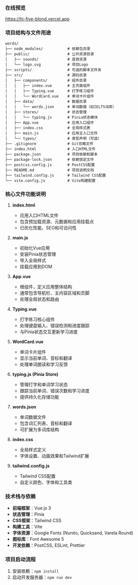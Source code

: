 ### 在线预览

https://hi-five-blond.vercel.app

### 项目结构与文件用途

```
words/
├── node_modules/           # 依赖包目录
├── public/                 # 公共资源目录
│   ├── sounds/             # 音效资源
│   └── logo.svg            # 项目Logo
├── scripts/                # 可选的脚本文件夹
├── src/                    # 源码目录
│   ├── components/         # 组件目录
│   │   ├── index.vue       # 主页面组件
│   │   ├── Typing.vue      # 打字练习组件
│   │   └── WordCard.vue    # 单词卡片组件
│   ├── data/               # 数据目录
│   │   └── words.json      # 单词数据（如IELTS词库）
│   ├── stores/             # 状态管理
│   │   └── typing.js       # Pinia状态模块
│   ├── App.vue             # 应用入口组件
│   ├── index.css           # 全局样式表
│   ├── main.js             # 应用主入口文件
│   └── types/              # 类型声明（可选）
├── .gitignore              # Git忽略文件
├── index.html              # 入口HTML文件
├── package.json            # 项目依赖和脚本
├── package-lock.json       # 依赖锁定文件
├── postcss.config.js       # PostCSS配置
├── README.md               # 项目说明文档
├── tailwind.config.js      # Tailwind CSS配置
└── vite.config.js          # Vite构建配置
```

### 核心文件功能说明

1. **index.html**
   - 应用入口HTML文件
   - 包含预加载资源、元数据和应用挂载点
   - 已优化性能、SEO和可访问性

2. **main.js**
   - 初始化Vue应用
   - 安装Pinia状态管理
   - 导入全局样式
   - 挂载应用到DOM

3. **App.vue**
   - 根组件，定义应用整体结构
   - 通常包含导航栏、主内容区域和页脚
   - 处理全局状态和路由

4. **Typing.vue**
   - 打字练习核心组件
   - 处理键盘输入、错误检测和进度跟踪
   - 与Pinia状态交互更新学习进度

5. **WordCard.vue**
   - 单词卡片组件
   - 显示当前单词、音标和翻译
   - 处理单词朗读和学习反馈

6. **typing.js (Pinia Store)**
   - 管理打字和单词学习状态
   - 跟踪当前单词、错误次数和学习进度
   - 提供持久化存储功能

7. **words.json**
   - 单词数据文件
   - 包含词汇列表、音标和翻译
   - 可扩展为多词库结构

8. **index.css**
   - 全局样式定义
   - 字体设置、动画效果和Tailwind扩展

9. **tailwind.config.js**
   - Tailwind CSS配置
   - 自定义颜色、字体和工具类

### 技术栈与依赖

- **前端框架**：Vue.js 3
- **状态管理**：Pinia
- **CSS框架**：Tailwind CSS
- **构建工具**：Vite
- **字体资源**：Google Fonts (Nunito, Quicksand, Varela Round)
- **图标库**：Font Awesome 5
- **开发依赖**：PostCSS, ESLint, Prettier

### 项目启动流程

1. 安装依赖：`npm install`
2. 启动开发服务器：`npm run dev`

